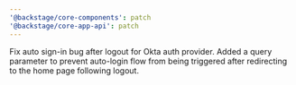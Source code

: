 ```yaml
---
'@backstage/core-components': patch
'@backstage/core-app-api': patch
---
```


Fix auto sign-in bug after logout for Okta auth provider.
Added a query parameter to prevent auto-login flow from being triggered after redirecting to the home page following logout.
